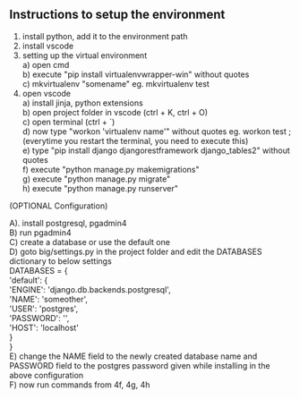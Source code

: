 <h2>Instructions to setup the environment</h2>

1. install python, add it to the environment path<br>
2. install vscode<br>
3. setting up the virtual environment<br>
    a) open cmd<br>
    b) execute "pip install virtualenvwrapper-win" without quotes<br>
    c) mkvirtualenv "somename"  eg. mkvirtualenv test<br>
4. open vscode<br>
    a) install jinja, python extensions<br>
    b) open project folder in vscode (ctrl + K, ctrl + O)<br>
    c) open terminal (ctrl + `)<br>
    d) now type "workon 'virtualenv name'" without quotes  eg. workon test ; (everytime you restart the terminal, you need to execute this)<br>
    e) type "pip install django djangorestframework django_tables2" without quotes<br>
    f) execute "python manage.py makemigrations"<br>
    g) execute "python manage.py migrate"<br>
    h) execute "python manage.py runserver"<br>

(OPTIONAL Configuration)

A). install postgresql, pgadmin4<br>
B) run pgadmin4<br>
C) create a database or use the default one<br>
D) goto big/settings.py in the project folder and edit the DATABASES dictionary to below settings<br>
    DATABASES = {<br>
      'default': {<br>
          'ENGINE': 'django.db.backends.postgresql',<br>
          'NAME': 'someother',<br>
          'USER': 'postgres',<br>
          'PASSWORD': '',<br>
          'HOST': 'localhost'<br>
      }<br>
    }<br>
E) change the NAME field to the newly created database name and PASSWORD field to the postgres password given while installing in the above configuration<br>
F) now run commands from 4f, 4g, 4h<br>

